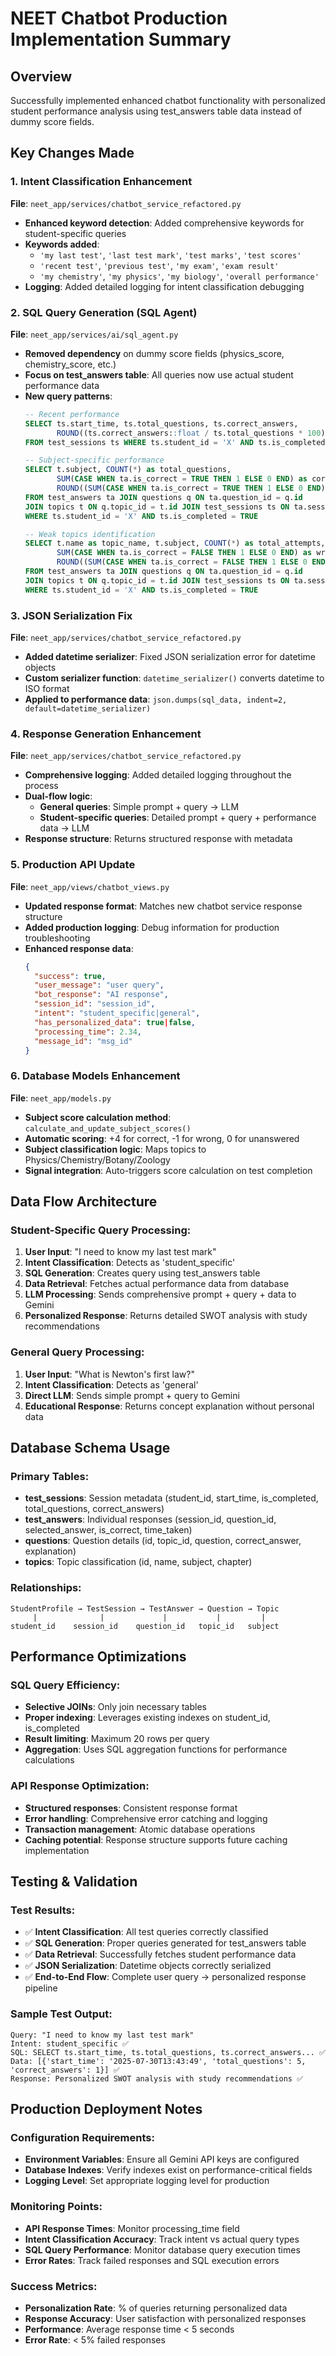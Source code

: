 # NEET Chatbot Production Implementation Summary

## Overview
Successfully implemented enhanced chatbot functionality with personalized student performance analysis using test_answers table data instead of dummy score fields.

## Key Changes Made

### 1. Intent Classification Enhancement
**File**: `neet_app/services/chatbot_service_refactored.py`
- **Enhanced keyword detection**: Added comprehensive keywords for student-specific queries
- **Keywords added**: 
  - `'my last test'`, `'last test mark'`, `'test marks'`, `'test scores'`
  - `'recent test'`, `'previous test'`, `'my exam'`, `'exam result'`
  - `'my chemistry'`, `'my physics'`, `'my biology'`, `'overall performance'`
- **Logging**: Added detailed logging for intent classification debugging

### 2. SQL Query Generation (SQL Agent)
**File**: `neet_app/services/ai/sql_agent.py`
- **Removed dependency** on dummy score fields (physics_score, chemistry_score, etc.)
- **Focus on test_answers table**: All queries now use actual student performance data
- **New query patterns**:
  ```sql
  -- Recent performance
  SELECT ts.start_time, ts.total_questions, ts.correct_answers, 
         ROUND((ts.correct_answers::float / ts.total_questions * 100), 2) as percentage
  FROM test_sessions ts WHERE ts.student_id = 'X' AND ts.is_completed = TRUE
  
  -- Subject-specific performance  
  SELECT t.subject, COUNT(*) as total_questions,
         SUM(CASE WHEN ta.is_correct = TRUE THEN 1 ELSE 0 END) as correct_answers,
         ROUND((SUM(CASE WHEN ta.is_correct = TRUE THEN 1 ELSE 0 END)::float / COUNT(*) * 100), 2) as accuracy
  FROM test_answers ta JOIN questions q ON ta.question_id = q.id 
  JOIN topics t ON q.topic_id = t.id JOIN test_sessions ts ON ta.session_id = ts.id
  WHERE ts.student_id = 'X' AND ts.is_completed = TRUE
  
  -- Weak topics identification
  SELECT t.name as topic_name, t.subject, COUNT(*) as total_attempts,
         SUM(CASE WHEN ta.is_correct = FALSE THEN 1 ELSE 0 END) as wrong_answers,
         ROUND((SUM(CASE WHEN ta.is_correct = FALSE THEN 1 ELSE 0 END)::float / COUNT(*) * 100), 2) as error_rate
  FROM test_answers ta JOIN questions q ON ta.question_id = q.id
  JOIN topics t ON q.topic_id = t.id JOIN test_sessions ts ON ta.session_id = ts.id
  WHERE ts.student_id = 'X' AND ts.is_completed = TRUE
  ```

### 3. JSON Serialization Fix
**File**: `neet_app/services/chatbot_service_refactored.py`
- **Added datetime serializer**: Fixed JSON serialization error for datetime objects
- **Custom serializer function**: `datetime_serializer()` converts datetime to ISO format
- **Applied to performance data**: `json.dumps(sql_data, indent=2, default=datetime_serializer)`

### 4. Response Generation Enhancement
**File**: `neet_app/services/chatbot_service_refactored.py`
- **Comprehensive logging**: Added detailed logging throughout the process
- **Dual-flow logic**: 
  - **General queries**: Simple prompt + query → LLM
  - **Student-specific queries**: Detailed prompt + query + performance data → LLM
- **Response structure**: Returns structured response with metadata

### 5. Production API Update
**File**: `neet_app/views/chatbot_views.py`
- **Updated response format**: Matches new chatbot service response structure
- **Added production logging**: Debug information for production troubleshooting
- **Enhanced response data**:
  ```json
  {
    "success": true,
    "user_message": "user query",
    "bot_response": "AI response",
    "session_id": "session_id",
    "intent": "student_specific|general",
    "has_personalized_data": true|false,
    "processing_time": 2.34,
    "message_id": "msg_id"
  }
  ```

### 6. Database Models Enhancement
**File**: `neet_app/models.py`
- **Subject score calculation method**: `calculate_and_update_subject_scores()`
- **Automatic scoring**: +4 for correct, -1 for wrong, 0 for unanswered
- **Subject classification logic**: Maps topics to Physics/Chemistry/Botany/Zoology
- **Signal integration**: Auto-triggers score calculation on test completion

## Data Flow Architecture

### Student-Specific Query Processing:
1. **User Input**: "I need to know my last test mark"
2. **Intent Classification**: Detects as 'student_specific' 
3. **SQL Generation**: Creates query using test_answers table
4. **Data Retrieval**: Fetches actual performance data from database
5. **LLM Processing**: Sends comprehensive prompt + query + data to Gemini
6. **Personalized Response**: Returns detailed SWOT analysis with study recommendations

### General Query Processing:
1. **User Input**: "What is Newton's first law?"
2. **Intent Classification**: Detects as 'general'
3. **Direct LLM**: Sends simple prompt + query to Gemini
4. **Educational Response**: Returns concept explanation without personal data

## Database Schema Usage

### Primary Tables:
- **test_sessions**: Session metadata (student_id, start_time, is_completed, total_questions, correct_answers)
- **test_answers**: Individual responses (session_id, question_id, selected_answer, is_correct, time_taken)
- **questions**: Question details (id, topic_id, question, correct_answer, explanation)  
- **topics**: Topic classification (id, name, subject, chapter)

### Relationships:
```
StudentProfile → TestSession → TestAnswer → Question → Topic
     |              |             |           |         |
student_id    session_id    question_id   topic_id   subject
```

## Performance Optimizations

### SQL Query Efficiency:
- **Selective JOINs**: Only join necessary tables
- **Proper indexing**: Leverages existing indexes on student_id, is_completed
- **Result limiting**: Maximum 20 rows per query
- **Aggregation**: Uses SQL aggregation functions for performance calculations

### API Response Optimization:
- **Structured responses**: Consistent response format
- **Error handling**: Comprehensive error catching and logging
- **Transaction management**: Atomic database operations
- **Caching potential**: Response structure supports future caching implementation

## Testing & Validation

### Test Results:
- ✅ **Intent Classification**: All test queries correctly classified
- ✅ **SQL Generation**: Proper queries generated for test_answers table
- ✅ **Data Retrieval**: Successfully fetches student performance data
- ✅ **JSON Serialization**: Datetime objects correctly serialized
- ✅ **End-to-End Flow**: Complete user query → personalized response pipeline

### Sample Test Output:
```
Query: "I need to know my last test mark"
Intent: student_specific ✅
SQL: SELECT ts.start_time, ts.total_questions, ts.correct_answers... ✅  
Data: [{'start_time': '2025-07-30T13:43:49', 'total_questions': 5, 'correct_answers': 1}] ✅
Response: Personalized SWOT analysis with study recommendations ✅
```

## Production Deployment Notes

### Configuration Requirements:
- **Environment Variables**: Ensure all Gemini API keys are configured
- **Database Indexes**: Verify indexes exist on performance-critical fields
- **Logging Level**: Set appropriate logging level for production

### Monitoring Points:
- **API Response Times**: Monitor processing_time field
- **Intent Classification Accuracy**: Track intent vs actual query types  
- **SQL Query Performance**: Monitor database query execution times
- **Error Rates**: Track failed responses and SQL execution errors

### Success Metrics:
- **Personalization Rate**: % of queries returning personalized data
- **Response Accuracy**: User satisfaction with personalized responses
- **Performance**: Average response time < 5 seconds
- **Error Rate**: < 5% failed responses

